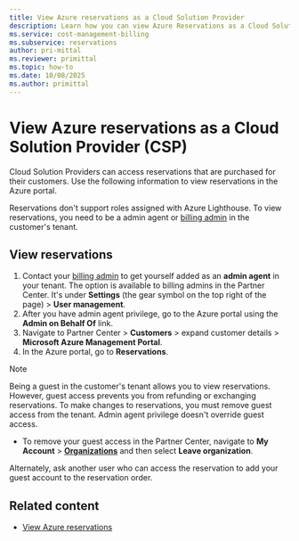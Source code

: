 ```yaml
---
title: View Azure reservations as a Cloud Solution Provider
description: Learn how you can view Azure Reservations as a Cloud Solution Provider.
ms.service: cost-management-billing
ms.subservice: reservations
author: pri-mittal
ms.reviewer: primittal
ms.topic: how-to
ms.date: 10/08/2025
ms.author: primittal
---
```


# View Azure reservations as a Cloud Solution Provider (CSP)

Cloud Solution Providers can access reservations that are purchased for their customers. Use the following information to view reservations in the Azure portal.

Reservations don't support roles assigned with Azure Lighthouse. To view reservations, you need to be a admin agent or [billing admin](/partner-center/account-settings/permissions-overview#billing-admin-role) in the customer's tenant.

## View reservations

1. Contact your [billing admin](/partner-center/account-settings/permissions-overview#billing-admin-role) to get yourself added as an **admin agent** in your tenant.
    The option is available to billing admins in the Partner Center. It's under **Settings** (the gear symbol on the top right of the page) > **User management**.  
1. After you have admin agent privilege, go to the Azure portal using the **Admin on Behalf Of** link.
1. Navigate to Partner Center > **Customers** > expand customer details > **Microsoft Azure Management Portal**.
1. In the Azure portal, go to **Reservations**.

> [!NOTE]
> Being a guest in the customer's tenant allows you to view reservations. However, guest access prevents you from refunding or exchanging reservations. To make changes to reservations, you must remove guest access from the tenant. Admin agent privilege doesn't override guest access.

- To remove your guest access in the Partner Center, navigate to **My Account** > **[Organizations](https://myaccount.microsoft.com/organizations)** and then select **Leave organization**.

Alternately, ask another user who can access the reservation to add your guest account to the reservation order.

## Related content

- [View Azure reservations](view-reservations.md)
